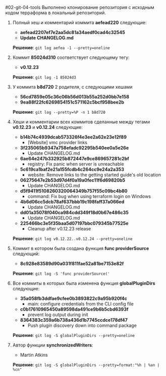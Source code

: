 #02-git-04-tools
Выполнено клонирование репозитория с исходным кодом терраформа в локальный репозиторий.

1. Полный хеш и комментарий коммита **aefead220** следующие:
   * **aefead2207ef7e2aa5dc81a34aedf0cad4c32545**
   * **Update CHANGELOG.md**
   
   **Решение**: `git log aefea -1 --pretty=oneline`
   

2. Коммит **85024d310** соответствует следующему тегу:
   * **v0.12.23**
   
   **Решение**: `git log -1 85024d3`
   

3. У коммита **b8d720** 2 родителя, с следующими хешами
   * **56cd7859e05c36c06b56d013b55a252d0bb7e158**
   * **9ea88f22fc6269854151c571162c5bcf958bee2b**
   
   **Решение**: `git log --pretty=%P -n 1 b8d720`

   
4. Хеши и комментарии всех коммитов сделанные между тегами **v0.12.23** и **v0.12.24** следующие:
   * **b14b74c4939dcab573326f4e3ee2a62e23e12f89**
      * [Website] vmc provider links 
   * **3f235065b9347a758efadc92295b540ee0a5e26e**
      * Update CHANGELOG.md
   * **6ae64e247b332925b872447e9ce869657281c2bf**
      * registry: Fix panic when server is unreachable
   * **5c619ca1baf2e21a155fcdb4c264cc9e24a2a353** 
      * website: Remove links to the getting started guide's old location
   * **06275647e2b53d97d4f0a19a0fec11f6d69820b5**
      * Update CHANGELOG.md
   * **d5f9411f5108260320064349b757f55c09bc4b80**
      * command: Fix bug when using terraform login on Windows
   * **4b6d06cc5dcb78af637bbb19c198faff37a066ed**
      * Update CHANGELOG.md
   * **dd01a35078f040ca984cdd349f18d0b67e486c35**
      * Update CHANGELOG.md
   * **225466bc3e5f35baa5d07197bbc079345b77525e**
      * Cleanup after v0.12.23 release

   **Решение**: `git log v0.12.22..v0.12.24 --pretty=oneline`


5. Коммит в котором была создана функция **func providerSource** следующий:
   * **8c928e83589d90a031f811fae52a81be7153e82f**
   
   **Решение**: `git log -S 'func providerSource('`
   

6. Все коммиты в которых была изменена функция **globalPluginDirs** следующие:
   * **35a058fb3ddfae9cfee0b3893822c9a95b920f4c**
     * main: configure credentials from the CLI config file
   * **c0b17610965450a89598da491ce9b6b5cbd6393f**
     * prevent log output during init
   * **8364383c359a6b738a436d1b7745ccdce178df47**
      * Push plugin discovery down into command package

   **Решение**: `git log -S globalPluginDirs --pretty=oneline`


7. Автор функции **synchronizedWriters**:
   * Martin Atkins
   
   **Решение**: `git log -S globalPluginDirs --pretty=format:"%h | %an | %cn"`

